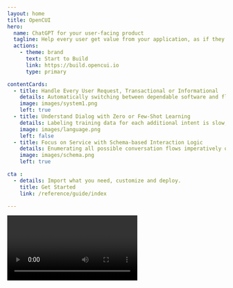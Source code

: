 ```yaml
---
layout: home
title: OpenCUI
hero:  
  name: ChatGPT for your user-facing product
  tagline: Help every user get value from your application, as if they are power users.
  actions:
    - theme: brand
      text: Start to Build
      link: https://build.opencui.io
      type: primary

contentCards:
  - title: Handle Every User Request, Transactional or Informational
    details: Automatically switching between dependable software and flexible LLMs, our dual-process approach always deliver cost-effective conversational experience for both your APIs and content.
    image: images/system1.png
    left: true
  - title: Understand Dialog with Zero or Few-Shot Learning
    details: Labeling training data for each additional intent is slow, expensive, and now unnecessary with LLMs. Without this step, you can focus on business logic and move at warp speed.
    image: images/language.png
    left: false
  - title: Focus on Service with Schema-based Interaction Logic 
    details: Enumerating all possible conversation flows imperatively often results in a poor user experience and high costs. Schema-based declarative interaction logic changes that.
    image: images/schema.png
    left: true

cta :
  - details: Import what you need, customize and deploy.
    title: Get Started
    link: /reference/guide/index

---
```


<script setup>
  import Cta from './components/cta/callToAction.vue'
  import ContentCard from './components/contentCard/ContentCard.vue'
  import Video from './components/video/videoSection.vue'
</script>

<Video />
<ContentCard />
<Cta />
